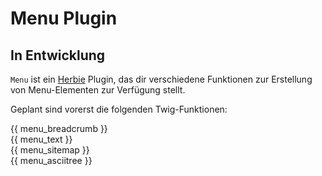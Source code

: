 # Menu Plugin

## In Entwicklung ##

`Menu` ist ein [Herbie](http://github.com/getherbie/herbie) Plugin, das dir verschiedene
Funktionen zur Erstellung von Menu-Elementen zur Verfügung stellt.

Geplant sind vorerst die folgenden Twig-Funktionen:

{{ menu_breadcrumb }}  
{{ menu_text }}  
{{ menu_sitemap }}  
{{ menu_asciitree }}  

